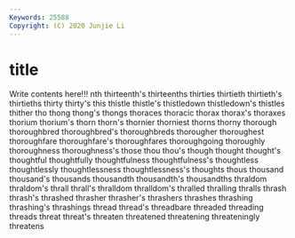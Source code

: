 ```yaml
---
Keywords: 25588
Copyright: (C) 2020 Junjie Li
---
```


# title

Write contents here!!!
nth 
thirteenth's
thirteenths 
thirties 
thirtieth 
thirtieth's 
thirtieths 
thirty 
thirty's 
this 
thistle 
thistle's
thistledown 
thistledown's 
thistles 
thither 
tho 
thong 
thong's 
thongs 
thoraces 
thoracic
thorax 
thorax's 
thoraxes 
thorium 
thorium's 
thorn 
thorn's 
thornier 
thorniest 
thorns
thorny 
thorough 
thoroughbred 
thoroughbred's 
thoroughbreds 
thorougher 
thoroughest 
thoroughfare 
thoroughfare's 
thoroughfares
thoroughgoing 
thoroughly 
thoroughness 
thoroughness's 
those 
thou 
thou's 
though 
thought 
thought's
thoughtful 
thoughtfully 
thoughtfulness 
thoughtfulness's 
thoughtless 
thoughtlessly 
thoughtlessness 
thoughtlessness's 
thoughts 
thous
thousand 
thousand's 
thousands 
thousandth 
thousandth's 
thousandths 
thraldom 
thraldom's 
thrall 
thrall's
thralldom 
thralldom's 
thralled 
thralling 
thralls 
thrash 
thrash's 
thrashed 
thrasher 
thrasher's
thrashers 
thrashes 
thrashing 
thrashing's 
thrashings 
thread 
thread's 
threadbare 
threaded 
threading
threads 
threat 
threat's 
threaten 
threatened 
threatening 
threateningly 
threatens 
